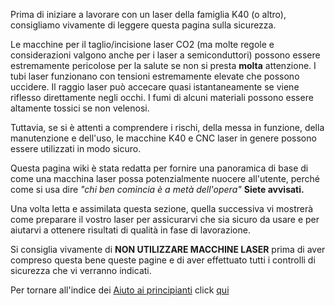 Prima di iniziare a lavorare con un laser della famiglia K40 (o altro), consigliamo vivamente di leggere questa pagina sulla sicurezza.

Le macchine per il taglio/incisione laser CO2 (ma molte regole e considerazioni valgono anche per i laser a semiconduttori) possono essere estremamente pericolose per la salute se non si presta **molta** attenzione. I tubi laser funzionano con tensioni estremamente elevate che possono uccidere. Il raggio laser può accecare quasi istantaneamente se viene riflesso direttamente negli occhi. I fumi di alcuni materiali possono essere altamente tossici se non velenosi.

Tuttavia, se si è attenti a comprendere i rischi, della messa in funzione, della manutenzione e dell'uso, le macchine K40 e CNC laser in genere possono essere utilizzati in modo sicuro.

Questa pagina wiki è stata redatta per fornire una panoramica di base di come una macchina laser possa potenzialmente nuocere all'utente, perché come si usa dire _"chi ben comincia è a metà dell'opera"_ **Siete avvisati.**

Una volta letta e assimilata questa sezione, quella successiva vi mostrerà come preparare il vostro laser per assicurarvi che sia sicuro da usare e per aiutarvi a ottenere risultati di qualità in fase di lavorazione.

Si consiglia vivamente di **NON UTILIZZARE MACCHINE LASER** prima di aver compreso questa bene queste pagine e di aver effettuato tutti i controlli di sicurezza che vi verranno indicati.

Per tornare all'indice dei [Aiuto ai principianti](./Principianti:-0.-Index) click [qui](./Principianti:-0.-Index)